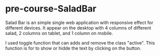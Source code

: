 # pre-course-SaladBar 
Salad Bar is an simple single web application with responsive effect for different devices.
It appear on the desktop with 4 columns of different salad, 2 columns on tablet, and 1 column on mobile.

I used toggle function that can adds and remove the class "active". This function is for to show or hidde the text by clicking on the button. 
 
